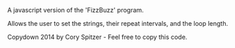 A javascript version of the 'FizzBuzz' program.

Allows the user to set the strings, their repeat intervals, and the loop length.

Copydown 2014 by Cory Spitzer - Feel free to copy this code.
